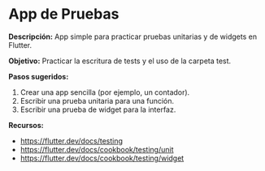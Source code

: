 # App de Pruebas

**Descripción:**
App simple para practicar pruebas unitarias y de widgets en Flutter.

**Objetivo:**
Practicar la escritura de tests y el uso de la carpeta test.

**Pasos sugeridos:**
1. Crear una app sencilla (por ejemplo, un contador).
2. Escribir una prueba unitaria para una función.
3. Escribir una prueba de widget para la interfaz.

**Recursos:**
- https://flutter.dev/docs/testing
- https://flutter.dev/docs/cookbook/testing/unit
- https://flutter.dev/docs/cookbook/testing/widget
